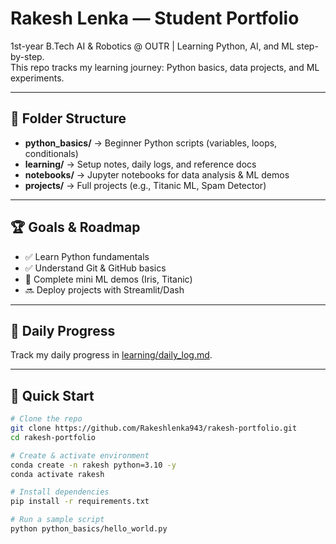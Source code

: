 # Rakesh Lenka — Student Portfolio  

1st-year B.Tech AI & Robotics @ OUTR | Learning Python, AI, and ML step-by-step.  
This repo tracks my learning journey: Python basics, data projects, and ML experiments.

---

## 📂 Folder Structure
- **python_basics/** → Beginner Python scripts (variables, loops, conditionals)
- **learning/** → Setup notes, daily logs, and reference docs
- **notebooks/** → Jupyter notebooks for data analysis & ML demos
- **projects/** → Full projects (e.g., Titanic ML, Spam Detector)

---

## 🏆 Goals & Roadmap
- ✅ Learn Python fundamentals  
- ✅ Understand Git & GitHub basics  
- 🔄 Complete mini ML demos (Iris, Titanic)  
- 🔜 Deploy projects with Streamlit/Dash  

---

## 📅 Daily Progress
Track my daily progress in [learning/daily_log.md](learning/daily_log.md).  

---

## 🚀 Quick Start
```bash
# Clone the repo
git clone https://github.com/Rakeshlenka943/rakesh-portfolio.git
cd rakesh-portfolio

# Create & activate environment
conda create -n rakesh python=3.10 -y
conda activate rakesh

# Install dependencies
pip install -r requirements.txt

# Run a sample script
python python_basics/hello_world.py
